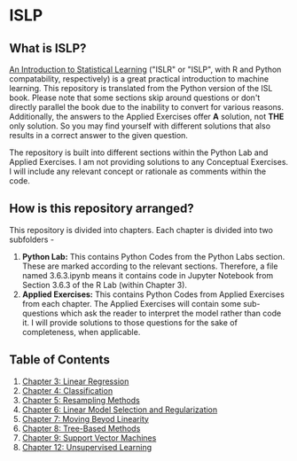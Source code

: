 # ISLP

## What is ISLP?

[An Introduction to Statistical Learning](https://www.statlearning.com/) ("ISLR" or "ISLP", with R and Python compatability, respectively) is a great practical introduction to machine learning. This repository is translated from the Python version of the ISL book. Please note that some sections skip around questions or don't directly parallel the book due to the inability to convert for various reasons. Additionally, the answers to the Applied Exercises offer **A** solution, not **THE** only solution. So you may find yourself with different solutions that also results in a correct answer to the given question. 

The repository is built into different sections within the Python Lab and Applied Exercises. I am not providing solutions to any Conceptual Exercises. I will include any relevant concept or rationale as comments within the code.  

## How is this repository arranged?

This repository is divided into chapters. Each chapter is divided into two subfolders - 
1. **Python Lab:** This contains Python Codes from the Python Labs section. These are marked according to the relevant sections. Therefore, a file named 3.6.3.ipynb means it contains code in Jupyter Notebook from Section 3.6.3 of the R Lab (within Chapter 3).
2. **Applied Exercises:** This contains Python Codes from Applied Exercises from each chapter. The Applied Exercises will contain some sub-questions which ask the reader to interpret the model rather than code it. I will provide solutions to those questions for the sake of completeness, when applicable.

## Table of Contents
1. [Chapter 3: Linear Regression](https://github.com/ANNIKADAHLMANN-8451/ISLP/tree/main/Chapter%203)
2. [Chapter 4: Classification](https://github.com/ANNIKADAHLMANN-8451/ISLP/tree/main/Chapter%204)
3. [Chapter 5: Resampling Methods](https://github.com/ANNIKADAHLMANN-8451/ISLP/tree/main/Chapter%205)
4. [Chapter 6: Linear Model Selection and Regularization](https://github.com/ANNIKADAHLMANN-8451/ISLP/tree/main/Chapter%206)
5. [Chapter 7: Moving Beyod Linearity](https://github.com/ANNIKADAHLMANN-8451/ISLP/tree/main/Chapter%207)
6. [Chapter 8: Tree-Based Methods](https://github.com/ANNIKADAHLMANN-8451/ISLP/tree/main/Chapter%208)
7. [Chapter 9: Support Vector Machines](https://github.com/ANNIKADAHLMANN-8451/ISLP/tree/main/Chapter%209)
8. [Chapter 12: Unsupervised Learning](https://github.com/ANNIKADAHLMANN-8451/ISLP/tree/main/Chapter%2012)
